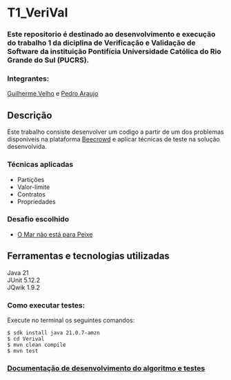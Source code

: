 # T1_VeriVal

### Este repositorio é destinado ao desenvolvimento e execução do trabalho 1 da diciplina de Verificação e Validação de Software da instituição Pontifícia Universidade Católica do Rio Grande do Sul (PUCRS).

### Integrantes: 
[Guilherme Velho](https://github.com/GuilhermeVSam) e [Pedro Araujo](https://github.com/PedroRamos02)

## Descrição

Este trabalho consiste desenvolver um codigo a partir de um dos problemas disponiveis na plataforma [Beecrowd](https://judge.beecrowd.com/pt) e aplicar técnicas de teste na solução desenvolvida.

### Técnicas aplicadas
- Partições
- Valor-limite
- Contratos
- Propriedades

### Desafio escolhido
- [O Mar não está para Peixe](https://judge.beecrowd.com/pt/problems/view/2393)


## Ferramentas e tecnologias utilizadas
Java 21  
JUnit 5.12.2  
JQwik 1.9.2

### Como executar testes:
Execute no terminal os seguintes comandos:
```
$ sdk install java 21.0.7-amzn
$ cd Verival
$ mvn clean compile
$ mvn test
```

### [Documentação de desenvolvimento do algoritmo e testes](https://github.com/GuilhermeVSam/T1_VeriVal/issues)
